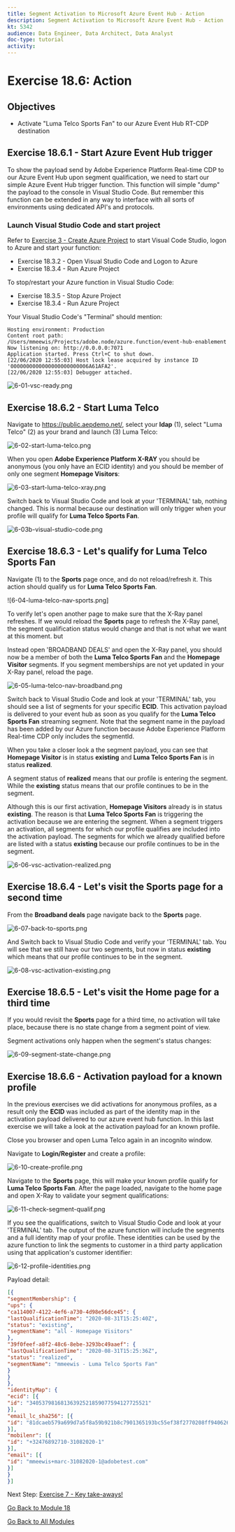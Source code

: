 ```yaml
---
title: Segment Activation to Microsoft Azure Event Hub - Action
description: Segment Activation to Microsoft Azure Event Hub - Action
kt: 5342
audience: Data Engineer, Data Architect, Data Analyst
doc-type: tutorial
activity: 
---
```


# Exercise 18.6: Action

## Objectives

- Activate "Luma Telco Sports Fan" to our Azure Event Hub RT-CDP destination 

## Exercise 18.6.1 - Start Azure Event Hub trigger

To show the payload send by Adobe Experience Platform Real-time CDP to our Azure Event Hub upon segment qualification, we need to start our simple Azure Event Hub trigger function. This function will simple "dump" the payload to the console in Visual Studio Code. But remember this function can be extended in any way to interface with all sorts of environments using dedicated API's and protocols.

### Launch Visual Studio Code and start project

Refer to [Exercise 3 - Create Azure Project](exercises/3-create-azure-project.md) to start Visual Code Studio, logon to Azure and start your function:

- Exercise 18.3.2 - Open Visual Studio Code and Logon to Azure
- Exercise 18.3.4 - Run Azure Project

To stop/restart your Azure function in Visual Studio Code:

- Exercise 18.3.5 - Stop Azure Project
- Exercise 18.3.4 - Run Azure Project

Your Visual Studio Code's "Terminal" should mention:

```code
Hosting environment: Production
Content root path: /Users/mmeewis/Projects/adobe.node/azure.function/event-hub-enablement
Now listening on: http://0.0.0.0:7071
Application started. Press Ctrl+C to shut down.
[22/06/2020 12:55:03] Host lock lease acquired by instance ID '0000000000000000000000006A61AFA2'.
[22/06/2020 12:55:03] Debugger attached.
```

![6-01-vsc-ready.png](../resources/6-01-vsc-ready.png)

## Exercise 18.6.2 - Start Luma Telco

Navigate to https://public.aepdemo.net/, select your **ldap** (1), select "Luma Telco" (2) as your brand and launch (3) Luma Telco:

![6-02-start-luma-telco.png](../resources/6-02-start-luma-telco.png)

When you open **Adobe Experience Platform X-RAY** you should be anonymous (you only have an ECID identity) and you should be member of only one segment **Homepage Visitors**:

![6-03-start-luma-telco-xray.png](../resources/6-03-start-luma-telco-xray.png)

Switch back to Visual Studio Code and look at your 'TERMINAL' tab, nothing changed. This is normal because our destination will only trigger when your profile will qualify for **Luma Telco Sports Fan**.

![6-03b-visual-studio-code.png](../resources/6-03b-visual-studio-code.png)


## Exercise 18.6.3 - Let's qualify for Luma Telco Sports Fan

Navigate (1) to the **Sports** page once, and do not reload/refresh it. This action should qualify us for **Luma Telco Sports Fan**. 

![6-04-luma-telco-nav-sports.png]

To verify let's open another page to make sure that the X-Ray panel refreshes. If we would reload the **Sports** page to refresh the X-Ray panel, the segment qualification status would change and that is not what we want at this moment.  but 

Instead open 'BROADBAND DEALS' and open the X-Ray panel, you should now be a member of both the **Luma Telco Sports Fan**  and the **Homepage Visitor** segments. If you segment memberships are not yet updated in your X-Ray panel, reload the page.  

![6-05-luma-telco-nav-broadband.png](../resources/6-05-luma-telco-nav-broadband.png)

Switch back to Visual Studio Code and look at your 'TERMINAL' tab, you should see a list of segments for your specific **ECID**. This activation payload is delivered to your event hub as soon as you qualify for the **Luma Telco Sports Fan** streaming segment. Note that the segment name in the payload has been added by our Azure function because Adobe Experience Platform Real-time CDP only includes the segmentId.

When you take a closer look a the segment payload, you can see that **Homepage Visitor** is in status **existing** and **Luma Telco Sports Fan** is in status **realized**. 

A segment status of **realized** means that our profile is entering the segment. While the **existing** status means that our profile continues to be in the segment.

Although this is our first activation, **Homepage Visitors** already is in status **existing**. The reason is that **Luma Telco Sports Fan** is triggering the activation because we are entering the segment. When a segment triggers an  activation, all segments for which our profile qualifies are included into the activation payload. The segments for which we already qualified before are listed with a status **existing** because our profile continues to be in the segment.

![6-06-vsc-activation-realized.png](../resources/6-06-vsc-activation-realized.png)

## Exercise 18.6.4 - Let's visit the Sports page for a second time

From the **Broadband deals** page navigate back to the **Sports** page.

![6-07-back-to-sports.png](../resources/6-07-back-to-sports.png)

And Switch back to Visual Studio Code and verify your 'TERMINAL' tab. You will see that we still have our two segments, but now in status **existing** which means that our profile continues to be in the segment.

![6-08-vsc-activation-existing.png](../resources/6-08-vsc-activation-existing.png)

## Exercise 18.6.5 - Let's visit the Home page for a third time

If you would revisit the **Sports** page for a third time, no activation will take place, because there is no state change from a segment point of view. 

Segment activations only happen when the segment's status changes:

![6-09-segment-state-change.png](../resources/6-09-segment-state-change.png)

## Exercise 18.6.6 - Activation payload for a known profile

In the previous exercises we did activations for anonymous profiles, as a result only the **ECID** was included as part of the identity map in the activation payload delivered to our azure event hub function. In this last exercise we will take a look at the activation payload for an known profile.

Close you browser and open Luma Telco again in an incognito window.

Navigate to **Login/Register** and create a profile:

![6-10-create-profile.png](../resources/6-10-create-profile.png)

Navigate to the **Sports** page, this will make your known profile qualify for **Luma Telco Sports Fan**. After the page loaded, navigate to the home page and open X-Ray to validate your segment qualifications:

![6-11-check-segment-qualif.png](../resources/6-11-check-segment-qualif.png)

If you see the qualifications, switch to Visual Studio Code and look at your 'TERMINAL' tab. The output of the azure function will include the segments and a full identity map of your profile. These identities can be used by the azure function to link the segments to customer in a third party application using that application's customer identifier:

![6-12-profile-identities.png](../resources/6-12-profile-identities.png)

Payload detail:

```json
[{
"segmentMembership": {
"ups": {
"ca114007-4122-4ef6-a730-4d98e56dce45": {
"lastQualificationTime": "2020-08-31T15:25:40Z",
"status": "existing",
"segmentName": "all - Homepage Visitors"
},
"39f0feef-a8f2-48c6-8ebe-3293bc49aaef": {
"lastQualificationTime": "2020-08-31T15:25:36Z",
"status": "realized",
"segmentName": "mmeewis - Luma Telco Sports Fan"
}
}
},
"identityMap": {
"ecid": [{
"id": "34053798168136392521859077594127725521"
}],
"email_lc_sha256": [{
"id": "81dcaeb579a699d7a5f8a59b921b8c7901365193bc55ef38f2770208ff940626"
}],
"mobilenr": [{
"id": "+32476892710-31082020-1"
}],
"email": [{
"id": "mmeewis+marc-31082020-1@adobetest.com"
}]
}
}]
```

Next Step: [Exercise 7 - Key take-aways!](./summary.md)

[Go Back to Module 18](./segment-activation-microsoft-azure-eventhub.md)

[Go Back to All Modules](./../../overview.md)